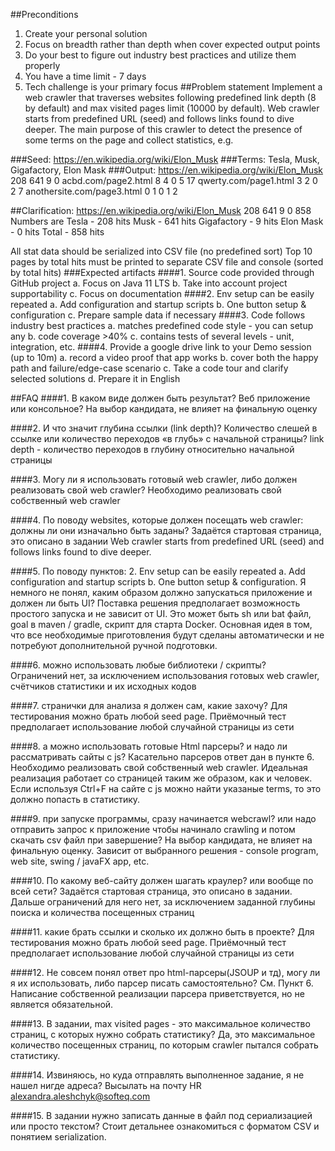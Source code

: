 ##Preconditions
1.	Create your personal solution
2.	Focus on breadth rather than depth when cover expected output points
3.	Do your best to figure out industry best practices and utilize them properly
4.	You have a time limit - 7 days
5.	Tech challenge is your primary focus
##Problem statement
Implement a web crawler that traverses websites following predefined link depth (8 by default) and max visited pages limit (10000 by default). Web crawler starts from predefined URL (seed) and follows links found to dive deeper. The main purpose of this crawler to detect the presence of some terms on the page and collect statistics, e.g.

###Seed:
	https://en.wikipedia.org/wiki/Elon_Musk
###Terms:
Tesla, Musk, Gigafactory, Elon Mask
###Output:
https://en.wikipedia.org/wiki/Elon_Musk 208 641 9 0
acbd.com/page2.html  8 4 0 5 17
qwerty.com/page1.html  3 2 0 2 7
anothersite.com/page3.html  0 1 0 1 2


##Clarification:
	https://en.wikipedia.org/wiki/Elon_Musk 208 641 9 0 858
	Numbers are
		Tesla - 208 hits
		Musk - 641 hits
		Gigafactory - 9 hits
		Elon Mask - 0 hits
		Total - 858 hits

All stat data should be serialized into CSV file (no predefined sort)
Top 10 pages by total hits must be printed to separate CSV file and console (sorted by total hits)
###Expected artifacts
####1.	Source code provided through GitHub project
a.	Focus on Java 11 LTS
b.	Take into account project supportability
c.	Focus on documentation
####2.	Env setup can be easily repeated
a.	Add configuration and startup scripts
b.	One button setup & configuration
c.	Prepare sample data if necessary
####3.	Code follows industry best practices 
a.	matches predefined code style - you can setup any
b.	code coverage >40%
c.	contains tests of several levels - unit, integration, etc.
####4.	Provide a google drive link to your Demo session (up to 10m)
a.	record a video proof that app works
b.	cover both the happy path and failure/edge-case scenario
c.	Take a code tour and clarify selected solutions
d.	Prepare it in English

##FAQ
####1.	В каком виде должен быть результат? Веб приложение или консольное?
На выбор кандидата, не влияет на финальную оценку

####2.	И что значит глубина ссылки (link depth)? Количество слешей в ссылке или количество переходов «в глубь» с начальной страницы?
link depth - количество переходов в глубину относительно начальной страницы

####3.	Могу ли я использовать готовый web crawler, либо должен реализовать свой web crawler?
Необходимо реализовать свой собственный web crawler

####4.	По поводу websites, которые должен посещать web crawler: должны ли они изначально быть заданы?
	Задаётся стартовая страница, это описано в задании
Web crawler starts from predefined URL (seed) and follows links found to dive deeper.

####5.	По поводу пунктов:   2. Env setup can be easily repeated a. Add configuration and startup scripts   b. One button setup & configuration. Я немного не понял, каким образом должно запускаться приложение и должен ли быть UI?
Поставка решения предполагает возможность простого запуска и не зависит от UI. Это может быть sh или bat файл, goal в maven / gradle, скрипт для старта Docker. Основная идея в том, что все необходимые приготовления будут сделаны автоматически и не потребуют дополнительной ручной подготовки.

####6.	можно использовать любые библиотеки / скрипты?
	Ограничений нет, за исключением использования готовых web crawler, счётчиков статистики и их исходных кодов

####7.	странички для анализа я должен сам, какие захочу?
Для тестирования можно брать любой seed page. Приёмочный тест предполагает использование любой случайной страницы из сети

####8.	а можно использовать готовые Html парсеры? и надо ли рассматривать сайты с js?
Касательно парсеров ответ дан в пункте 6.
Необходимо реализовать свой собственный web crawler. Идеальная реализация работает со страницей таким же образом, как и человек. Если используя Ctrl+F на сайте с js можно найти указаные terms, то это должно попасть в статистику.

####9.	при запуске программы, сразу начинается webcrawl? или надо отправить запрос к приложение чтобы начинало crawling и потом скачать csv файл при завершение?
На выбор кандидата, не влияет на финальную оценку. Зависит от выбранного решения - console program, web site, swing / javaFX app, etc.

####10.	По какому веб-сайту должен шагать краулер? или вообще по всей сети?
Задаётся стартовая страница, это описано в задании. Дальше ограничений для него нет, за исключением заданной глубины поиска и количества посещенных страниц

####11.	какие брать ссылки и сколько их должно быть в проекте?
Для тестирования можно брать любой seed page. Приёмочный тест предполагает использование любой случайной страницы из сети

####12.	Не совсем понял ответ про html-парсеры(JSOUP и тд), могу ли я их использовать, либо парсер писать самостоятельно?
	См. Пункт 6.
Написание собственной реализации парсера приветствуется, но не является обязательной.

####13.	В задании, max visited pages - это максимальное количество страниц, с которых нужно собрать статистику?
	Да, это максимальное количество посещенных страниц, по которым crawler пытался собрать статистику.

####14.	Извиняюсь, но куда отправлять выполненное задание, я не нашел нигде адреса?
	Высылать на почту HR alexandra.aleshchyk@softeq.com

####15.	В задании нужно записать данные  в файл под сериализацией или просто текстом?
	Стоит детальнее ознакомиться с форматом CSV и понятием serialization. 





